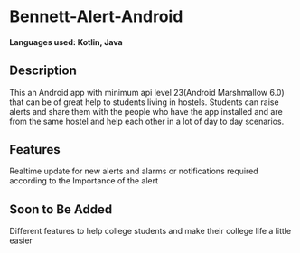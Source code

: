 # Bennett-Alert-Android

#### Languages used: Kotlin, Java

## Description
This an Android app with minimum api level 23(Android Marshmallow 6.0) that can be of great help to students living in hostels.
Students can raise alerts and share them with the people who have the app installed and are from the same hostel and help each other in a lot of day to day scenarios.

## Features
Realtime update for new alerts and alarms or notifications required according to the Importance of the alert

## Soon to Be Added
Different features to help college students and make their college life a little easier

